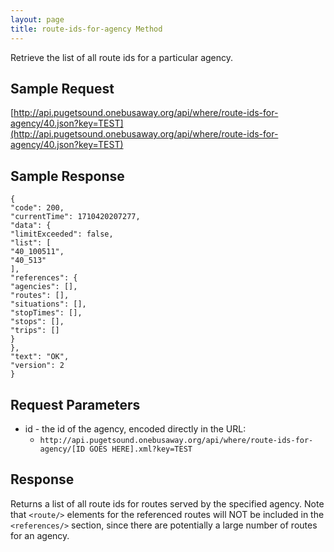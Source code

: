 ```yaml
---
layout: page
title: route-ids-for-agency Method
---
```


Retrieve the list of all route ids for a particular agency.

## Sample Request

[http://api.pugetsound.onebusaway.org/api/where/route-ids-for-agency/40.json?key=TEST](http://api.pugetsound.onebusaway.org/api/where/route-ids-for-agency/40.json?key=TEST)

## Sample Response

  ```
  {
"code": 200,
"currentTime": 1710420207277,
"data": {
"limitExceeded": false,
"list": [
"40_100511",
"40_513"
],
"references": {
"agencies": [],
"routes": [],
"situations": [],
"stopTimes": [],
"stops": [],
"trips": []
}
},
"text": "OK",
"version": 2
}
  ```

## Request Parameters

* id - the id of the agency, encoded directly in the URL:
    * `http://api.pugetsound.onebusaway.org/api/where/route-ids-for-agency/[ID GOES HERE].xml?key=TEST`

## Response

Returns a list of all route ids for routes served by the specified agency.  Note that `<route/>` elements for the referenced routes will NOT be included in the `<references/>` section, since there are potentially a large number of routes for an agency.